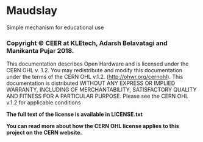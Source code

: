 # Maudslay
Simple mechanism for educational use

### Copyright © CEER at KLEtech, Adarsh Belavatagi and Manikanta Pujar 2018.
This documentation describes Open Hardware and is licensed under the CERN OHL v. 1.2.
You may redistribute and modify this documentation under the terms of the CERN OHL v.1.2. (http://ohwr.org/cernohl). This documentation is distributed WITHOUT ANY EXPRESS OR IMPLIED WARRANTY, INCLUDING OF MERCHANTABILITY, SATISFACTORY QUALITY AND FITNESS FOR A PARTICULAR PURPOSE. Please see the CERN OHL v.1.2 for applicable conditions

**The full text of the license is available in LICENSE.txt**

**You can read more about how the CERN OHL license applies to this project on the CERN website.**
